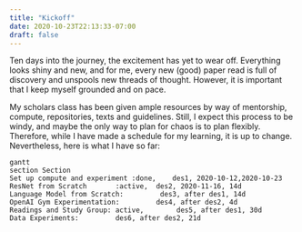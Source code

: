 ```yaml
---
title: "Kickoff"
date: 2020-10-23T22:13:33-07:00
draft: false
---
```


Ten days into the journey, the excitement has yet to wear off. Everything looks shiny and new, and for me, every new (good) paper read is full of discovery and unspools new threads of thought. However, it is important that I keep myself grounded and on pace.

My scholars class has been given ample resources by way of mentorship, compute, repositories, texts and guidelines. Still, I expect this process to be windy, and maybe the only way to plan for chaos is to plan flexibly. Therefore, while I have made a schedule for my learning, it is up to change. Nevertheless, here is what I have so far:


```mermaid
gantt
section Section
Set up compute and experiment :done,    des1, 2020-10-12,2020-10-23
ResNet from Scratch       :active,  des2, 2020-11-16, 14d
Language Model from Scratch:         des3, after des1, 14d
OpenAI Gym Experimentation:         des4, after des2, 4d
Readings and Study Group: active,        des5, after des1, 30d
Data Experiments:         des6, after des2, 21d
```